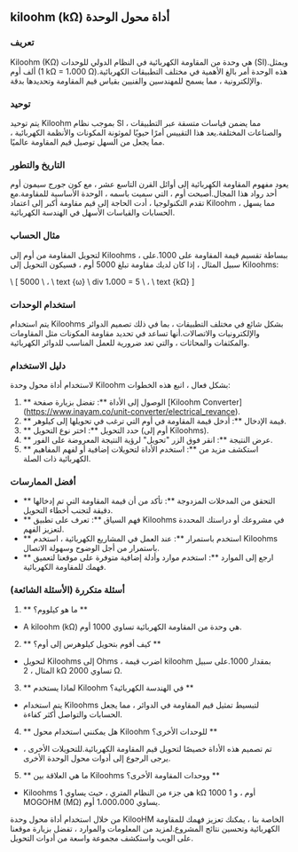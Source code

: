 ## kiloohm (kΩ) أداة محول الوحدة

### تعريف
Kiloohm (KΩ) هي وحدة من المقاومة الكهربائية في النظام الدولي للوحدات (SI).ويمثل ألف أوم (1 kΩ = 1،000 Ω).هذه الوحدة أمر بالغ الأهمية في مختلف التطبيقات الكهربائية والإلكترونية ، مما يسمح للمهندسين والفنيين بقياس قيم المقاومة وتحديدها بدقة.

### توحيد
يتم توحيد Kiloohm بموجب نظام SI ، مما يضمن قياسات متسقة عبر التطبيقات والصناعات المختلفة.يعد هذا التقييس أمرًا حيويًا لموثونة المكونات والأنظمة الكهربائية ، مما يجعل من السهل توصيل قيم المقاومة عالميًا.

### التاريخ والتطور
يعود مفهوم المقاومة الكهربائية إلى أوائل القرن التاسع عشر ، مع كون جورج سيمون أوم أحد رواد هذا المجال.أصبحت أوم ، التي سميت باسمه ، الوحدة الأساسية للمقاومة.مع تقدم التكنولوجيا ، أدت الحاجة إلى قيم مقاومة أكبر إلى اعتماد Kiloohm ، مما يسهل الحسابات والقياسات الأسهل في الهندسة الكهربائية.

### مثال الحساب
لتحويل المقاومة من أوم إلى Kiloohms ، ببساطة تقسيم قيمة المقاومة على 1000.على سبيل المثال ، إذا كان لديك مقاومة تبلغ 5000 أوم ، فسيكون التحويل إلى Kiloohms:

\ [
5000 \ ، \ text {ω} \ div 1،000 = 5 \ ، \ text {kΩ}
\]

### استخدام الوحدات
يتم استخدام Kiloohms بشكل شائع في مختلف التطبيقات ، بما في ذلك تصميم الدوائر والإلكترونيات والاتصالات.أنها تساعد في تحديد مقاومة المكونات مثل المقاومات والمكثفات والمحاثات ، والتي تعد ضرورية للعمل المناسب للدوائر الكهربائية.

### دليل الاستخدام
لاستخدام أداة محول وحدة Kiloohm بشكل فعال ، اتبع هذه الخطوات:

1. ** الوصول إلى الأداة **: تفضل بزيارة صفحة [Kiloohm Converter] (https://www.inayam.co/unit-converter/electrical_revance).
2. ** قيمة الإدخال **: أدخل قيمة المقاومة في أوم التي ترغب في تحويلها إلى كيلوهر.
3. ** حدد التحويل **: اختر نوع التحويل (أوم إلى Kiloohms).
4. ** عرض النتيجة **: انقر فوق الزر "تحويل" لرؤية النتيجة المعروضة على الفور.
5. ** استكشف مزيد من **: استخدم الأداة لتحويلات إضافية أو لفهم المفاهيم الكهربائية ذات الصلة.

### أفضل الممارسات
- ** التحقق من المدخلات المزدوجة **: تأكد من أن قيمة المقاومة التي تم إدخالها دقيقة لتجنب أخطاء التحويل.
- ** فهم السياق **: تعرف على تطبيق Kiloohms في مشروعك أو دراستك المحددة لتعزيز الفهم.
- ** استخدم باستمرار **: عند العمل في المشاريع الكهربائية ، استخدم Kiloohms باستمرار من أجل الوضوح وسهولة الاتصال.
- ** ارجع إلى الموارد **: استخدم موارد وأدلة إضافية متوفرة على موقعنا لتعميق فهمك للمقاومة الكهربائية.

### أسئلة متكررة (الأسئلة الشائعة)

1. ** ما هو كيلووم؟ **
- A kiloohm (kΩ) هي وحدة من المقاومة الكهربائية تساوي 1000 أوم.

2. ** كيف أقوم بتحويل كيلوهرس إلى أوم؟ **
- لتحويل Kiloohms إلى Ohms ، اضرب قيمة kiloohm بمقدار 1000.على سبيل المثال ، 2 kΩ تساوي 2000 Ω.

3. ** لماذا يستخدم Kiloohm في الهندسة الكهربائية؟ **
- يتم استخدام Kiloohms لتبسيط تمثيل قيم المقاومة في الدوائر ، مما يجعل الحسابات والتواصل أكثر كفاءة.

4. ** هل يمكنني استخدام محول Kiloohm للوحدات الأخرى؟ **
- تم تصميم هذه الأداة خصيصًا لتحويل قيم المقاومة الكهربائية.للتحويلات الأخرى ، يرجى الرجوع إلى أدوات محول الوحدة الأخرى.

5. ** ما هي العلاقة بين Kiloohms ووحدات المقاومة الأخرى؟ **
- Kiloohms هي جزء من النظام المتري ، حيث يساوي 1 kΩ 1000 أوم ، و 1 MOGOHM (MΩ) يساوي 1،000،000 أوم.

من خلال استخدام أداة محول وحدة KilooHM الخاصة بنا ، يمكنك تعزيز فهمك للمقاومة الكهربائية وتحسين نتائج المشروع.لمزيد من المعلومات والموارد ، تفضل بزيارة موقعنا على الويب واستكشف مجموعة واسعة من أدوات التحويل.